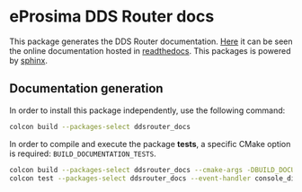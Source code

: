 # eProsima DDS Router docs

This package generates the DDS Router documentation.
[Here](https://eprosima-dds-router.readthedocs.io/en/latest/) it can be seen the online documentation hosted in
[readthedocs](https://readthedocs.org/).
This packages is powered by [sphinx](https://www.sphinx-doc.org/en/master/).

## Documentation generation

In order to install this package independently, use the following command:

```bash
colcon build --packages-select ddsrouter_docs
```

In order to compile and execute the package **tests**, a specific CMake option is required: `BUILD_DOCUMENTATION_TESTS`.

```bash
colcon build --packages-select ddsrouter_docs --cmake-args -DBUILD_DOCUMENTATION_TESTS
colcon test --packages-select ddsrouter_docs --event-handler console_direct+
```
